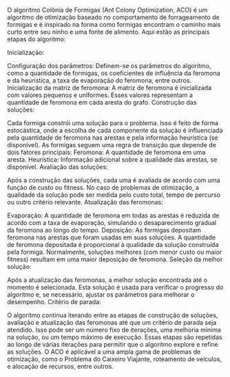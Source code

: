 O algoritmo Colônia de Formigas (Ant Colony Optimization, ACO) é um algoritmo de otimização baseado no comportamento de forrageamento de formigas e é inspirado na forma como formigas encontram o caminho mais curto entre seu ninho e uma fonte de alimento. Aqui estão as principais etapas do algoritmo:

Inicialização:

Configuração dos parâmetros: Definem-se os parâmetros do algoritmo, como a quantidade de formigas, os coeficientes de influência da feromona e da heurística, a taxa de evaporação do feromona, entre outros.
Inicialização da matriz de feromona: A matriz de feromona é inicializada com valores pequenos e uniformes. Esses valores representam a quantidade de feromona em cada aresta do grafo.
Construção das soluções:

Cada formiga constrói uma solução para o problema. Isso é feito de forma estocástica, onde a escolha de cada componente da solução é influenciada pela quantidade de feromona nas arestas e pela informação heurística (se disponível).
As formigas seguem uma regra de transição que depende de dois fatores principais:
Feromona: A quantidade de feromona em uma aresta.
Heurística: Informação adicional sobre a qualidade das arestas, se disponível.
Avaliação das soluções:

Após a construção das soluções, cada uma é avaliada de acordo com uma função de custo ou fitness. No caso de problemas de otimização, a qualidade da solução pode ser medida pelo custo total, tempo de percurso ou outro critério relevante.
Atualização das feromonas:

Evaporação: A quantidade de feromona em todas as arestas é reduzida de acordo com a taxa de evaporação, simulando o desaparecimento gradual da feromona ao longo do tempo.
Deposição: As formigas depositam feromona nas arestas que foram usadas em suas soluções. A quantidade de feromona depositada é proporcional à qualidade da solução construída pela formiga. Normalmente, soluções melhores (com menor custo ou maior fitness) resultam em uma maior deposição de feromona.
Seleção da melhor solução:

Após a atualização das feromonas, a melhor solução encontrada até o momento é selecionada. Esta solução é usada para verificar o progresso do algoritmo e, se necessário, ajustar os parâmetros para melhorar o desempenho.
Critério de parada:

O algoritmo continua iterando entre as etapas de construção de soluções, avaliação e atualização das feromonas até que um critério de parada seja atendido. Isso pode ser um número fixo de iterações, uma melhoria mínima na solução, ou um tempo máximo de execução.
Essas etapas são repetidas ao longo de várias iterações para permitir que o algoritmo explore e refine as soluções. O ACO é aplicável a uma ampla gama de problemas de otimização, como o Problema do Caixeiro Viajante, roteamento de veículos, e alocação de recursos, entre outros.